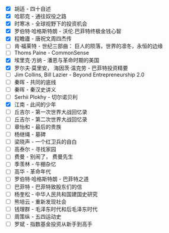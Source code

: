 - [x] 胡适 - 四十自述
- [x] 哈耶克 - 通往奴役之路  
- [x] 时寒冰 - 全球视野下的投资机会  
- [x] 罗伯特·哈格斯特朗 - 沃伦.巴菲特终极金钱心智
- [x] 程瞻廬 - 唐祝文周四杰传
- [ ] 肯·福莱特 - 世纪三部曲： 巨人的陨落，世界的凛冬，永恒的边缘
- [ ] Thoms Paine - CommonSense
- [x] 埃里克·方纳 - 潘恩与革命时期的美国
- [x] 罗尔夫·莫里安， 海因茨·温克劳 - 巴菲特投资精要
- [ ] Jim Collins, Bill Lazier - Beyond Entrepreneurship 2.0
- [ ] 秦晖 - 共同的底线
- [ ] 秦晖 - 秦汉史讲义
- [ ] Serhii Plokhy - 切尔诺贝利
- [x] 江南 - 此间的少年
- [ ] 丘吉尔 - 第一次世界大战回忆录
- [ ] 丘吉尔 - 第二次世界大战回忆录
- [ ] 章怡和 - 最后的贵族
- [ ] 杨继绳 - 墓碑
- [ ] 梁晓声 - 一个红卫兵的自白
- [ ] 高泰尔 - 寻找家园
- [ ] 费曼 - 别闹了， 费曼先生
- [ ] 季羡林 - 牛棚杂忆
- [ ] 高华 - 革命年代
- [ ] 罗伯特·哈格斯特朗 - 巴菲特之道
- [ ] 巴菲特 - 巴菲特致股东们的信
- [ ] 杨奎松 - 中华人民共和国建国史研究
- [ ] 熊培云 - 重新发现社会
- [ ] 钱理群 - 毛泽东时代和后毛泽东时代
- [ ] 周策纵 - 五四运动史
- [ ] 罗斌 - 指数基金投资从新手到高手
